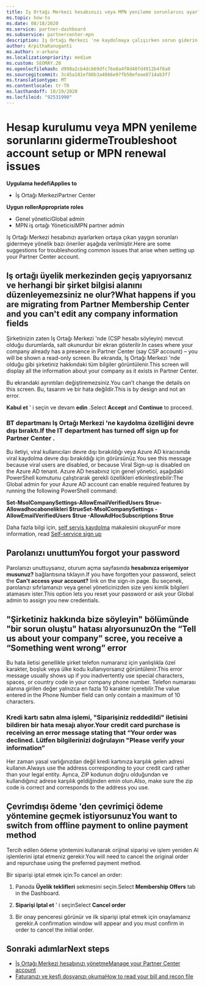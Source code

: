 ```yaml
---
title: Iş Ortağı Merkezi hesabınızı veya MPN yenileme sorunlarını ayarlamayla ilgili sorunları giderin
ms.topic: how-to
ms.date: 08/18/2020
ms.service: partner-dashboard
ms.subservice: partnercenter-mpn
description: Iş Ortağı Merkezi 'ne kaydolmaya çalışırken sorun giderin. Ödeme yöntemleriyle ilgili adres sorunlarını yanıtlar, parolaları öğrenme ve daha fazlasını yapın.
author: ArpithaKanuganti
ms.author: v-arkanu
ms.localizationpriority: medium
ms.custom: SEOMAY.20
ms.openlocfilehash: d990a2cb4dcb69dfc76e8a4f0d40fd4912b4f8a0
ms.sourcegitcommit: 3c45a181ef86b3a4866e97fb50efeae8714ab3f7
ms.translationtype: MT
ms.contentlocale: tr-TR
ms.lasthandoff: 10/19/2020
ms.locfileid: "92531990"
---
```

# <a name="troubleshoot-account-setup-or-mpn-renewal-issues"></a><span data-ttu-id="86ae3-104">Hesap kurulumu veya MPN yenileme sorunlarını giderme</span><span class="sxs-lookup"><span data-stu-id="86ae3-104">Troubleshoot account setup or MPN renewal issues</span></span>

<span data-ttu-id="86ae3-105">**Uygulama hedefi**</span><span class="sxs-lookup"><span data-stu-id="86ae3-105">**Applies to**</span></span>

- <span data-ttu-id="86ae3-106">İş Ortağı Merkezi</span><span class="sxs-lookup"><span data-stu-id="86ae3-106">Partner Center</span></span>
 
<span data-ttu-id="86ae3-107">**Uygun roller**</span><span class="sxs-lookup"><span data-stu-id="86ae3-107">**Appropriate roles**</span></span>

- <span data-ttu-id="86ae3-108">Genel yönetici</span><span class="sxs-lookup"><span data-stu-id="86ae3-108">Global admin</span></span>
- <span data-ttu-id="86ae3-109">MPN iş ortağı Yöneticisi</span><span class="sxs-lookup"><span data-stu-id="86ae3-109">MPN partner admin</span></span> 
 
<span data-ttu-id="86ae3-110">Iş Ortağı Merkezi hesabınızı ayarlarken ortaya çıkan yaygın sorunları gidermeye yönelik bazı öneriler aşağıda verilmiştir.</span><span class="sxs-lookup"><span data-stu-id="86ae3-110">Here are some suggestions for troubleshooting common issues that arise when setting up your Partner Center account.</span></span>

## <a name="what-happens-if-you-are-migrating-from-partner-membership-center-and-you-cant-edit-any-company-information-fields"></a><span data-ttu-id="86ae3-111">Iş ortağı üyelik merkezinden geçiş yapıyorsanız ve herhangi bir şirket bilgisi alanını düzenleyemezsiniz ne olur?</span><span class="sxs-lookup"><span data-stu-id="86ae3-111">What happens if you are migrating from Partner Membership Center and you can't edit any company information fields</span></span>

<span data-ttu-id="86ae3-112">Şirketinizin zaten Iş Ortağı Merkezi 'nde (CSP hesabı söyleyin) mevcut olduğu durumlarda, salt okunurdur bir ekran gösterilir.</span><span class="sxs-lookup"><span data-stu-id="86ae3-112">In cases where your company already has a presence in Partner Center (say CSP account) – you will be shown a read-only screen.</span></span> <span data-ttu-id="86ae3-113">Bu ekranda, Iş Ortağı Merkezi 'nde olduğu gibi şirketiniz hakkındaki tüm bilgiler görüntülenir.</span><span class="sxs-lookup"><span data-stu-id="86ae3-113">This screen will display all the information about your company as it exists in Partner Center.</span></span>

<span data-ttu-id="86ae3-114">Bu ekrandaki ayrıntıları değiştiremezsiniz.</span><span class="sxs-lookup"><span data-stu-id="86ae3-114">You can't change the details on this screen.</span></span> <span data-ttu-id="86ae3-115">Bu, tasarım ve bir hata değildir.</span><span class="sxs-lookup"><span data-stu-id="86ae3-115">This is by design and not an error.</span></span>

<span data-ttu-id="86ae3-116">**Kabul et** ' i seçin ve devam **edin** .</span><span class="sxs-lookup"><span data-stu-id="86ae3-116">Select **Accept** and **Continue** to proceed.</span></span>


### <a name="if-the-it-department-has-turned-off-sign-up-for-partner-center"></a><span data-ttu-id="86ae3-117">BT departmanı **Iş Ortağı Merkezi 'ne kaydolma** özelliğini devre dışı bıraktı.</span><span class="sxs-lookup"><span data-stu-id="86ae3-117">If the IT department has turned off **sign up for Partner Center** .</span></span>

<span data-ttu-id="86ae3-118">Bu iletiyi, viral kullanıcıları devre dışı bırakıldığı veya Azure AD kiracısında viral kaydolma devre dışı bırakıldığı için görürsünüz.</span><span class="sxs-lookup"><span data-stu-id="86ae3-118">You see this message because viral users are disabled, or because Viral Sign-up is disabled on the Azure AD tenant.</span></span> <span data-ttu-id="86ae3-119">Azure AD hesabınız için genel yönetici, aşağıdaki PowerShell komutunu çalıştırarak gerekli özellikleri etkinleştirebilir:</span><span class="sxs-lookup"><span data-stu-id="86ae3-119">The Global admin for your Azure AD account can enable required features by running the following PowerShell command:</span></span>

<span data-ttu-id="86ae3-120">**Set-MsolCompanySettings-AllowEmailVerifiedUsers $true-Allowadhocabonelikleri $true**</span><span class="sxs-lookup"><span data-stu-id="86ae3-120">**Set-MsolCompanySettings -AllowEmailVerifiedUsers $true -AllowAdHocSubscriptions $true**</span></span>

<span data-ttu-id="86ae3-121">Daha fazla bilgi için, [self servis kaydolma](/azure/active-directory/users-groups-roles/directory-self-service-signup) makalesini okuyun</span><span class="sxs-lookup"><span data-stu-id="86ae3-121">For more information, read [Self-service sign up](/azure/active-directory/users-groups-roles/directory-self-service-signup)</span></span>

## <a name="you-forgot-your-password"></a><span data-ttu-id="86ae3-122">Parolanızı unuttum</span><span class="sxs-lookup"><span data-stu-id="86ae3-122">You forgot your password</span></span>

<span data-ttu-id="86ae3-123">Parolanızı unuttuysanız, oturum açma sayfasında **hesabınıza erişemiyor musunuz?** bağlantısına tıklayın.</span><span class="sxs-lookup"><span data-stu-id="86ae3-123">If you have forgotten your password, select the **Can't access your account?** link on the sign-in page.</span></span> <span data-ttu-id="86ae3-124">Bu seçenek, parolanızı sıfırlamanızı veya genel yöneticinizden size yeni kimlik bilgileri atamasını ister.</span><span class="sxs-lookup"><span data-stu-id="86ae3-124">This option lets you reset your password or ask your Global admin to assign you new credentials.</span></span>

## <a name="on-the-tell-us-about-your-company-scree-you-receive-a-something-went-wrong-error"></a><span data-ttu-id="86ae3-125">"Şirketiniz hakkında bize söyleyin" bölümünde "bir sorun oluştu" hatası alıyorsunuz</span><span class="sxs-lookup"><span data-stu-id="86ae3-125">On the “Tell us about your company” scree, you receive a “Something went wrong” error</span></span>

<span data-ttu-id="86ae3-126">Bu hata iletisi genellikle şirket telefon numaranız için yanlışlıkla özel karakter, boşluk veya ülke kodu kullanıyorsanız görüntülenir.</span><span class="sxs-lookup"><span data-stu-id="86ae3-126">This error message usually shows up if you inadvertently use special characters, spaces, or country code in your company phone number.</span></span> <span data-ttu-id="86ae3-127">Telefon numarası alanına girilen değer yalnızca en fazla 10 karakter içerebilir.</span><span class="sxs-lookup"><span data-stu-id="86ae3-127">The value entered in the Phone Number field can only contain a maximum of 10 characters.</span></span>


### <a name="your-credit-card-purchase-is-receiving-an-error-message-stating-that-your-order-was-declined-please-verify-your-information"></a><span data-ttu-id="86ae3-128">Kredi kartı satın alma işlemi, "Siparişiniz reddedildi" iletisini bildiren bir hata mesajı alıyor.</span><span class="sxs-lookup"><span data-stu-id="86ae3-128">Your credit card purchase is receiving an error message stating that “Your order was declined.</span></span> <span data-ttu-id="86ae3-129">Lütfen bilgilerinizi doğrulayın "</span><span class="sxs-lookup"><span data-stu-id="86ae3-129">Please verify your information”</span></span>


<span data-ttu-id="86ae3-130">Her zaman yasal varlığınızdan değil kredi kartınıza karşılık gelen adresi kullanın.</span><span class="sxs-lookup"><span data-stu-id="86ae3-130">Always use the address corresponding to your credit card rather than your legal entity.</span></span> <span data-ttu-id="86ae3-131">Ayrıca, ZIP kodunun doğru olduğundan ve kullandığınız adrese karşılık geldiğinden emin olun.</span><span class="sxs-lookup"><span data-stu-id="86ae3-131">Also, make sure the zip code is correct and corresponds to the address you use.</span></span>

## <a name="you-want-to-switch-from-offline-payment-to-online-payment-method"></a><span data-ttu-id="86ae3-132">Çevrimdışı ödeme 'den çevrimiçi ödeme yöntemine geçmek istiyorsunuz</span><span class="sxs-lookup"><span data-stu-id="86ae3-132">You want to switch from offline payment to online payment method</span></span> 

<span data-ttu-id="86ae3-133">Tercih edilen ödeme yöntemini kullanarak orijinal siparişi ve işlem yeniden Al işlemlerini iptal etmeniz gerekir.</span><span class="sxs-lookup"><span data-stu-id="86ae3-133">You will need to cancel the original order and repurchase using the preferred payment method.</span></span>

<span data-ttu-id="86ae3-134">Bir siparişi iptal etmek için:</span><span class="sxs-lookup"><span data-stu-id="86ae3-134">To cancel an order:</span></span>

1. <span data-ttu-id="86ae3-135">Panoda **Üyelik teklifleri** sekmesini seçin.</span><span class="sxs-lookup"><span data-stu-id="86ae3-135">Select **Membership Offers** tab in the Dashboard.</span></span>

2. <span data-ttu-id="86ae3-136">**Siparişi Iptal et** ' i seçin</span><span class="sxs-lookup"><span data-stu-id="86ae3-136">Select **Cancel order**</span></span>

3. <span data-ttu-id="86ae3-137">Bir onay penceresi görünür ve ilk siparişi iptal etmek için onaylamanız gerekir.</span><span class="sxs-lookup"><span data-stu-id="86ae3-137">A confirmation window will appear and you must confirm in order to cancel the initial order.</span></span>

## <a name="next-steps"></a><span data-ttu-id="86ae3-138">Sonraki adımlar</span><span class="sxs-lookup"><span data-stu-id="86ae3-138">Next steps</span></span>

- [<span data-ttu-id="86ae3-139">İş Ortağı Merkezi hesabınızı yönetme</span><span class="sxs-lookup"><span data-stu-id="86ae3-139">Manage your Partner Center account</span></span>](partner-center-account-setup.md)
- [<span data-ttu-id="86ae3-140">Faturanızı ve keşfi dosyanızı okuma</span><span class="sxs-lookup"><span data-stu-id="86ae3-140">How to read your bill and recon file</span></span>](read-your-bill.md)